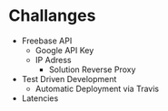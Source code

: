 # Challanges

* Freebase API
	* Google API Key
	* IP Adress
		* Solution Reverse Proxy
* Test Driven Development
	* Automatic Deployment via Travis
* Latencies
